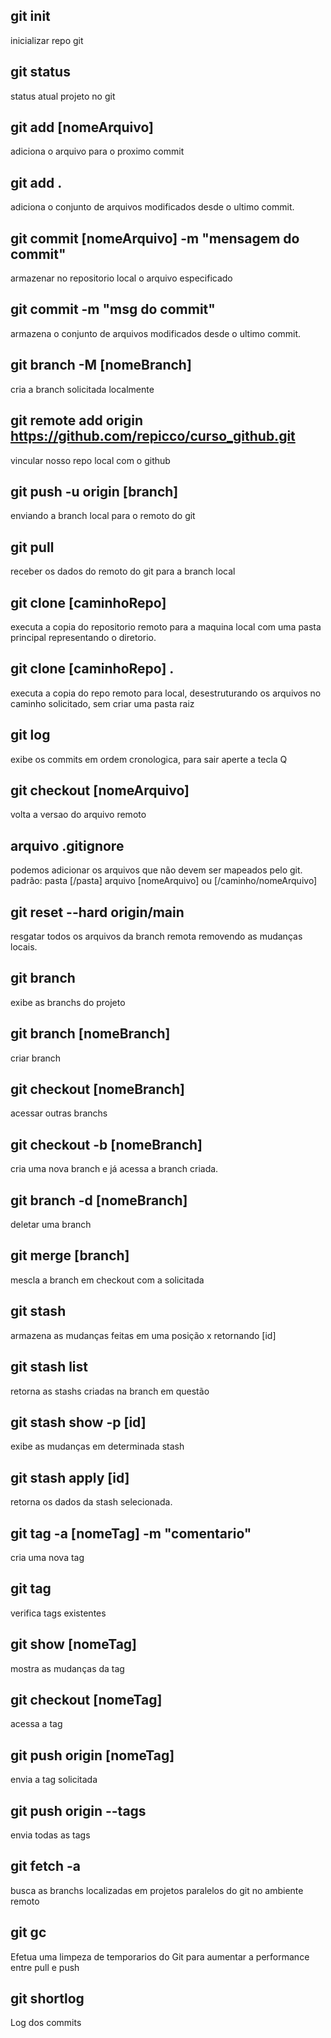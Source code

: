 ## git init
inicializar repo git

## git status
status atual projeto no git

## git add [nomeArquivo]
adiciona o arquivo para o proximo commit

## git add .
adiciona o conjunto de arquivos modificados desde o ultimo commit.

## git commit [nomeArquivo] -m "mensagem do commit"
armazenar no repositorio local o arquivo especificado

## git commit -m "msg do commit"
armazena o conjunto de arquivos modificados desde o ultimo commit.

## git branch -M [nomeBranch]
cria a branch solicitada localmente

## git remote add origin https://github.com/repicco/curso_github.git
vincular nosso repo local com o github

## git push -u origin [branch]
enviando a branch local para o remoto do git

## git pull
receber os dados do remoto do git para a branch local

## git clone [caminhoRepo]
executa a copia do repositorio remoto para a maquina local com uma pasta principal representando o diretorio.

## git clone [caminhoRepo] .
executa a copia do repo remoto para local, desestruturando os arquivos no caminho solicitado, sem criar uma pasta raiz

## git log
exibe os commits em ordem cronologica, para sair aperte a tecla Q

## git checkout [nomeArquivo]
volta a versao do arquivo remoto

## arquivo .gitignore
podemos adicionar os arquivos que não devem ser mapeados pelo git.
padrão: pasta [/pasta] arquivo [nomeArquivo] ou [/caminho/nomeArquivo]

## git reset --hard origin/main
resgatar todos os arquivos da branch remota removendo as mudanças locais.

## git branch
exibe as branchs do projeto

## git branch [nomeBranch]
criar branch

## git checkout [nomeBranch]
acessar outras branchs

## git checkout -b [nomeBranch]
cria uma nova branch e já acessa a branch criada.

## git branch -d [nomeBranch]
deletar uma branch

## git merge [branch]
mescla a branch em checkout com a solicitada

## git stash
armazena as mudanças feitas em uma posição x retornando [id]

## git stash list
retorna as stashs criadas na branch em questão

## git stash show -p [id]
exibe as mudanças em determinada stash

## git stash apply [id]
retorna os dados da stash selecionada.

## git tag -a [nomeTag] -m "comentario"
cria uma nova tag

## git tag
verifica tags existentes

## git show [nomeTag]
mostra as mudanças da tag

## git checkout [nomeTag]
acessa a tag

## git push origin [nomeTag]
envia a tag solicitada

## git push origin --tags
envia todas as tags

## git fetch -a
busca as branchs localizadas em projetos paralelos do git no ambiente remoto

## git gc
Efetua uma limpeza de temporarios do Git para aumentar a performance entre pull e push

## git shortlog
Log dos commits